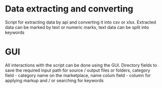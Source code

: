 # Data extracting and converting
Script for extracting data by api and converting it into csv or xlsx.
Extracted data can be marked by text or numeric marks, text data can be split into keywords
# GUI
All interactions with the script can be done using the GUI. 
Directory fields to save the required input path for source / output files or folders, category field - category name on the marketplace, name colum field - column for applying markup and / or searching for keywords
